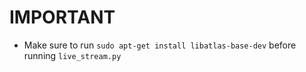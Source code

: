 # IMPORTANT

* Make sure to run `sudo apt-get install libatlas-base-dev` before running `live_stream.py`